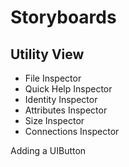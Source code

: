 # Storyboards

## Utility View

- File Inspector
- Quick Help Inspector
- Identity Inspector
- Attributes Inspector
- Size Inspector
- Connections Inspector

Adding a UIButton
